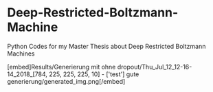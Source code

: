 # Deep-Restricted-Boltzmann-Machine
Python Codes for my Master Thesis about Deep Restricted Boltzmann Machines

[embed]Results/Generierung mit ohne dropout/Thu_Jul_12_12-16-14_2018_[784, 225, 225, 225, 10] - ['test'] gute generierung/generated_img.png[/embed]
